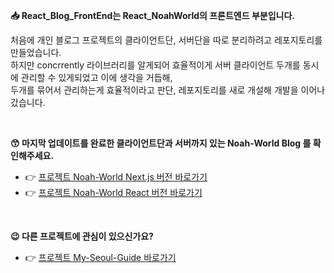
**📥 React_Blog_FrontEnd는 React_NoahWorld의 프론트엔드 부분입니다.**

처음에 개인 블로그 프로젝트의 클라이언트단, 서버단을 따로 분리하려고 레포지토리를 만들었습니다.  <br/>
하지만 concrrently 라이브러리를 알게되어 효율적이게 서버 클라이언트 두개를 동시에 관리할 수 있게되었고 이에 생각을 거듭해, <br/>
두개를 묶어서 관리하는게 효율적이라고 판단, 레포지토리를 새로 개설해 개발을 이어나갔습니다.

<br/>


**😙 마지막 업데이트를 완료한 클라이언트단과 서버까지 있는 Noah-World Blog 를 확인해주세요.**

- 👉 [프로젝트 Noah-World Next.js 버전 바로가기](https://github.com/noah071610/Next_Noahworld)<br/>
- 👉 [프로젝트 Noah-World React 버전 바로가기](https://github.com/noah071610/React_Noahworld)

<br/>

**😉 다른 프로젝트에 관심이 있으신가요?**

- 👉 [프로젝트 My-Seoul-Guide 바로가기](https://github.com/noah071610/My-Seoul-Guide)

<br/><br/><br/><br/>
